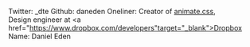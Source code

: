 Twitter: _dte
Github: daneden
Oneliner: Creator of <a href="https://github.com/daneden/animate.css" Target="_blank">animate.css</a>,</br>Design engineer at <a href="https://www.dropbox.com/developers"target="_blank">Dropbox</a>
Name: Daniel Eden